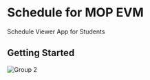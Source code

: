 # Schedule for MOP EVM 

Schedule Viewer App for Students

## Getting Started

![Group 2](https://user-images.githubusercontent.com/95878097/216997472-d7cf4e2b-c910-41f8-b03b-d5de14bf5534.png)
